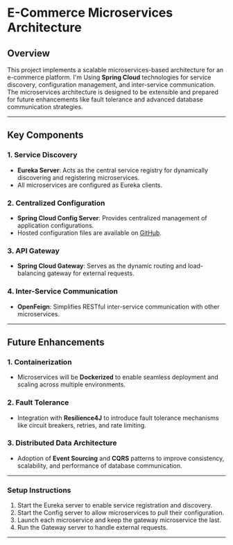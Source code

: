 # E-Commerce Microservices Architecture

## Overview

This project implements a scalable microservices-based architecture for an e-commerce platform. I'm Using **Spring Cloud** technologies for service discovery, configuration management, and inter-service communication. The microservices architecture is designed to be extensible and prepared for future enhancements like fault tolerance and advanced database communication strategies.

---

## Key Components

### 1. **Service Discovery**  
   - **Eureka Server**: Acts as the central service registry for dynamically discovering and registering microservices.
   - All microservices are configured as Eureka clients.

### 2. **Centralized Configuration**  
   - **Spring Cloud Config Server**: Provides centralized management of application configurations.  
   - Hosted configuration files are available on [GitHub](https://github.com/SefyanKehail/config-ecom-app).  

### 3. **API Gateway**  
   - **Spring Cloud Gateway**: Serves as the dynamic routing and load-balancing gateway for external requests.

### 4. **Inter-Service Communication**  
   - **OpenFeign**: Simplifies RESTful inter-service communication with other microservices.  
---

## Future Enhancements

### 1. **Containerization**  
   - Microservices will be **Dockerized** to enable seamless deployment and scaling across multiple environments.  

### 2. **Fault Tolerance**  
   - Integration with **Resilience4J** to introduce fault tolerance mechanisms like circuit breakers, retries, and rate limiting.  

### 3. **Distributed Data Architecture**  
   - Adoption of **Event Sourcing** and **CQRS** patterns to improve consistency, scalability, and performance of database communication.  

---

### Setup Instructions  
1. Start the Eureka server to enable service registration and discovery.
2. Start the Config server to allow microservices to pull their configuration. 
3. Launch each microservice and keep the gateway microservice the last.
4. Run the Gateway server to handle external requests.


---
